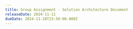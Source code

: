 ```yaml
---
title: Group Assignment - Solution Architecture Document
releaseDate: 2024-11-11
dueDate: 2024-11-28T23:59:00.000Z
---
```

